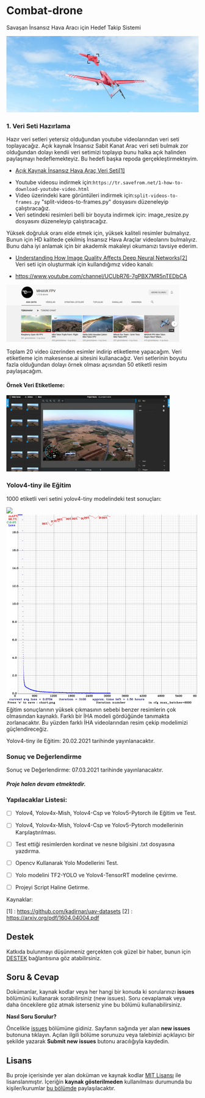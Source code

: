 # Combat-drone
Savaşan İnsansız Hava Aracı için Hedef Takip Sistemi

<img height="200" src="/images/combot-drone.jpg"/>

### 1. Veri Seti Hazırlama

Hazır veri setleri yetersiz olduğundan youtube videolarından veri seti toplayacağız. Açık kaynak İnsansız Sabit Kanat Arac veri seti bulmak zor olduğundan dolayı kendii veri setimizi toplayıp bunu halka açık halinden paylaşmayı hedeflemekteyiz. Bu hedefi başka repoda gerçekleştirmekteyim. 

- [Açık Kaynak İnsansız Hava Araç Veri Seti[1]](https://github.com/kadirnar/uav-datasets)<br/>

* Youtube videosu indirmek için:`https://tr.savefrom.net/1-how-to-download-youtube-video.html`
* Video üzerindeki kare görüntüleri indirmek için:`split-videos-to-frames.py` "split-videos-to-frames.py" dosyasını düzeneleyip çalıştıracağız.
* Veri setindeki resimleri belli bir boyuta indirmek için: image_resize.py dosyasını düzeneleyip çalıştıracağız.<br/>

Yüksek doğruluk oranı elde etmek için, yüksek kaliteli resimler bulmalıyız. Bunun için HD kalitede çekilmiş İnsansız Hava Araçlar videolarını bulmalıyız. Bunu daha iyi anlamak için bir akademik makaleyi okumanızı tavsiye ederim.

- [Understanding How Image Quality Affects Deep
Neural Networks[2]](https://arxiv.org/pdf/1604.04004.pdf)<br/>
Veri seti için oluşturmak için kullandığımız video kanalı:<br/>

- https://www.youtube.com/channel/UCUbR76-7gPBX7MR5nTEDbCA
<img height="150" src="/images/mhavkfpv.png"/>

Toplam 20 video üzerinden esimler indirip etiketleme yapacağım. Veri etiketleme için makesense.ai sitesini kullanacağız. Veri setlerinin boyutu fazla olduğundan dolayı örnek olması açısından 50 etiketli resim paylaşacağım.

#### Örnek Veri Etiketleme:

<img height="200" src="/images/makesense.png"/>

### Yolov4-tiny ile Eğitim

1000 etiketli veri setini yolov4-tiny modelindeki test sonuçları:

<img src="/videos/uav.gif"/>
<img height="500" src="/images/chart.png"/>
Eğitim sonuçlarının yüksek çıkmasının sebebi benzer resimlerin çok olmasından kaynaklı. Farklı bir İHA modeli gördüğünde tanımakta zorlanacaktır. Bu yüzden farklı İHA videolarından resim çekip modelimizi güçlendireceğiz.

Yolov4-tiny ile Eğitim: 20.02.2021 tarihinde yayınlanacaktır.

### Sonuç ve Değerlendirme

Sonuç ve Değerlendirme: 07.03.2021 tarihinde yayınlanacaktır.

##### Proje halen devam etmektedir.

### Yapılacaklar Listesi:
* [ ] Yolov4, Yolov4x-Mish, Yolov4-Csp ve Yolov5-Pytorch ile Eğitim ve Test.
* [ ] Yolov4, Yolov4x-Mish, Yolov4-Csp ve Yolov5-Pytorch  modellerinin Karşılaştırılması.
* [ ] Test ettiği resimlerden kordinat ve nesne bilgisini .txt dosyasına yazdırma.
* [ ] Opencv Kullanarak Yolo Modellerini Test.
* [ ] Yolo modelini TF2-YOLO ve Yolov4-TensorRT modeline çevirme.
* [ ] Projeyi Script Haline Getirme.


Kaynaklar:

[1] : https://github.com/kadirnar/uav-datasets
[2] : https://arxiv.org/pdf/1604.04004.pdf

## Destek

Katkıda bulunmayı düşünmeniz gerçekten çok güzel bir haber, bunun için [DESTEK](/CONTRIBUTING.md) bağlantısına göz atabilirsiniz.

## Soru & Cevap

Dokümanlar, kaynak kodlar veya her hangi bir konuda ki sorularınızı **issues** bölümünü kullanarak sorabilirsiniz (new issues). Soru cevaplamak veya daha öncekilere göz atmak isterseniz yine bu bölümü kullanabilirsiniz.

**Nasıl Soru Sorulur?**

Öncelikle [issues](https://github.com/mesutpiskin/opencv-tutorial/issues) bölümüne gidiniz. Sayfanın sağında yer alan **new issues** butonuna tıklayın. Açılan ilgili bölüme sorunuzu veya talebinizi açıklayıcı bir şekilde yazarak **Submit new issues** butonu aracılığıyla kaydedin.

## Lisans

Bu proje içerisinde yer alan doküman ve kaynak kodlar [MIT Lisansı](/LICENSE) ile lisanslanmıştır. İçeriğin **kaynak gösterilmeden** kullanılması durumunda bu kişiler/kurumlar [bu bölümde](/other/blacklist.md) paylaşılacaktır.
